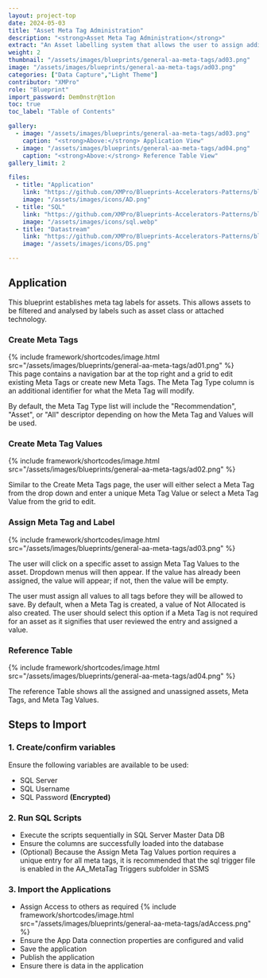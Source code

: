 ```yaml
---
layout: project-top
date: 2024-05-03
title: "Asset Meta Tag Administration"
description: "<strong>Asset Meta Tag Administration</strong>"
extract: "An Asset labelling system that allows the user to assign additional attributes to existing Assets that aids in data analysis methods."
weight: 2
thumbnail: "/assets/images/blueprints/general-aa-meta-tags/ad03.png"
image: "/assets/images/blueprints/general-aa-meta-tags/ad03.png"
categories: ["Data Capture","Light Theme"]
contributor: "XMPro"
role: "Blueprint"
import_password: Dem0nstr@t1on
toc: true
toc_label: "Table of Contents"

gallery:
  - image: "/assets/images/blueprints/general-aa-meta-tags/ad03.png"
    caption: "<strong>Above:</strong> Application View"
  - image: "/assets/images/blueprints/general-aa-meta-tags/ad04.png"
    caption: "<strong>Above:</strong> Reference Table View"
gallery_limit: 2

files:
  - title: "Application"
    link: "https://github.com/XMPro/Blueprints-Accelerators-Patterns/blob/master/blueprints/general-aa-meta-tags/application"
    image: "/assets/images/icons/AD.png"
  - title: "SQL"
    link: "https://github.com/XMPro/Blueprints-Accelerators-Patterns/blob/master/blueprints/general-aa-meta-tags/sql/"
    image: "/assets/images/icons/sql.webp"
  - title: "Datastream"
    link: "https://github.com/XMPro/Blueprints-Accelerators-Patterns/blob/master/blueprints/general-aa-meta-tags/sql/"
    image: "/assets/images/icons/DS.png"

---
```


## Application

This blueprint establishes meta tag labels for assets. This allows assets to be filtered and analysed by labels such as asset class or attached technology. 

### Create Meta Tags

<div class="inline_image">{% include framework/shortcodes/image.html src="/assets/images/blueprints/general-aa-meta-tags/ad01.png" %}</div>
This page contains a navigation bar at the top right and a grid to edit existing Meta Tags or create new Meta Tags. The Meta Tag Type column is an additional identifier for what the Meta Tag will modify.

By default, the Meta Tag Type list will include the "Recommendation", "Asset", or "All" descriptor depending on how the Meta Tag and Values will be used.  

### Create Meta Tag Values
<div class="inline_image"  >{% include framework/shortcodes/image.html src="/assets/images/blueprints/general-aa-meta-tags/ad02.png" %}</div>

Similar to the Create Meta Tags page, the user will either select a Meta Tag from the drop down and enter a unique Meta Tag Value or select a Meta Tag Value from the grid to edit.

### Assign Meta Tag and Label
<div class="inline_image">{% include framework/shortcodes/image.html src="/assets/images/blueprints/general-aa-meta-tags/ad03.png" %}</div>

The user will click on a specific asset to assign Meta Tag Values to the asset. Dropdown menus will then appear. If the value has already been assigned, the value will appear; if not, then the value will be empty.

The user must assign all values to all tags before they will be allowed to save. By default, when a Meta Tag is created, a value of Not Allocated is also created. The user should select this option if a Meta Tag is not required for an asset as it signifies that user reviewed the entry and assigned a value. 

### Reference Table
<div class="inline_image">{% include framework/shortcodes/image.html src="/assets/images/blueprints/general-aa-meta-tags/ad04.png" %}</div>

The reference Table shows all the assigned and unassigned assets, Meta Tags, and Meta Tag Values. 
 
## Steps to Import

### 1. Create/confirm variables
Ensure the following variables are available to be used:

- SQL Server
- SQL Username
- SQL Password <strong>(Encrypted)</strong>

### 2. Run SQL Scripts
- Execute the scripts sequentially in SQL Server Master Data DB
- Ensure the columns are successfully loaded into the database 
- (Optional) Because the Assign Meta Tag Values portion requires a unique entry for all meta tags, it is recommended 
  that the sql trigger file is enabled in the AA_MetaTag Triggers subfolder in SSMS

### 3. Import the Applications

- Assign Access to others as required
  {% include framework/shortcodes/image.html src="/assets/images/blueprints/general-aa-meta-tags/adAccess.png" %}
- Ensure the App Data connection properties are configured and valid
- Save the application
- Publish the application
- Ensure there is data in the application
